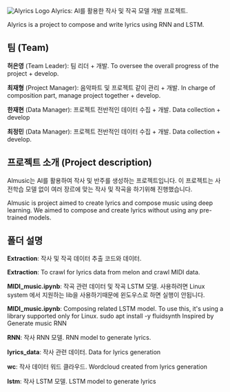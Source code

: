 
![Alyrics Logo](https://github.com/JaydenCJH/project_lyrics/assets/35475313/22d34c93-4626-4035-b8a3-2688a8deb788) 
Alyrics: AI를 활용한 작사 및 작곡 모델 개발 프로젝트. 

Alyrics is a project to compose and write lyrics using RNN and LSTM.

## 팀 (Team)
**허은영** (Team Leader): 팀 리더 + 개발. To oversee the overall progress of the project + develop.

**최재형** (Project Manager): 음악파트 및 프로젝트 같이 관리 + 개발. In charge of composition part, manage project together + develop.

**한재현** (Data Manager): 프로젝트 전반적인 데이터 수집 + 개발. Data collection + develop

**최정민** (Data Manager): 프로젝트 전반적인 데이터 수집 + 개발. Data collection + develop.



## 프로젝트 소개 (Project description)
Almusic는 AI를 활용하여 작사 및 반주를 생성하는 프로젝트입니다. 
이 프로젝트는 사전학습 모델 없이 여러 장르에 맞는 작사 및 작곡을 하기위해 진행했습니다.

Almusic is project aimed to create lyrics and compose music using deep learning.
We aimed to compose and create lyrics without using any pre-trained models.

## 폴더 설명
**Extraction**: 작사 및 작곡 데이터 추출 코드와 데이터. 

**Extraction**: To crawl for lyrics data from melon and crawl MIDI data.

**MIDI_music.ipynb**: 작곡 관련 데이터 및 작곡 LSTM 모델. 
사용하려면 Linux system 에서 지원하는 lib을 사용하기때문에 윈도우스로 하면 실행이 안됩니다.

**MIDI_music.ipynb**: Composing related LSTM model.
To use this, it's using a library supported only for Linux.
sudo apt install -y fluidsynth
Inspired by Generate music RNN 


**RNN**: 작사 RNN 모델. RNN model to generate lyrics.

**lyrics_data**: 작사 관련 데이터. Data for lyrics generation

**wc**: 작사 데이터 워드 클라우드. Wordcloud created from lyrics generation

**lstm**: 작사 LSTM 모델. LSTM model to generate lyrics

